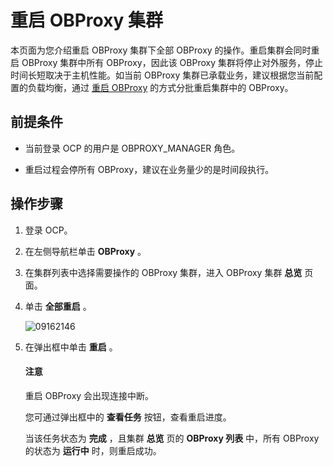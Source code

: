 重启 OBProxy 集群 
==================================

本页面为您介绍重启 OBProxy 集群下全部 OBProxy 的操作。重启集群会同时重启 OBProxy 集群中所有 OBProxy，因此该 OBProxy 集群将停止对外服务，停止时间长短取决于主机性能。如当前 OBProxy 集群已承载业务，建议根据您当前配置的负载均衡，通过 [重启 OBProxy](../8.obproxy-management/4.restart-obproxy.md) 的方式分批重启集群中的 OBProxy。

前提条件 
-------------------------

* 当前登录 OCP 的用户是 OBPROXY_MANAGER 角色。

  

* 重启过程会停所有 OBProxy，建议在业务量少的是时间段执行。

  




操作步骤 
-------------------------

1. 登录 OCP。

   

2. 在左侧导航栏单击 **OBProxy** 。

   

3. 在集群列表中选择需要操作的 OBProxy 集群，进入 OBProxy 集群 **总览** 页面。

   

4. 单击 **全部重启** 。

   ![09162146](https://help-static-aliyun-doc.aliyuncs.com/assets/img/zh-CN/3073922361/p327471.png)
   

5. 在弹出框中单击 **重启** 。


   <main id="notice" type='notice'><h4>注意</h4><p>重启 OBProxy 会出现连接中断。</p></main>

   

   您可通过弹出框中的 **查看任务** 按钮，查看重启进度。

   当该任务状态为 **完成** ，且集群 **总览** 页的 **OBProxy 列表** 中，所有 OBProxy 的状态为 **运行中** 时，则重启成功。
   



